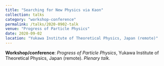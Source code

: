 ```yaml
---
title: "Searching for New Physics via Kaon"
collection: talks
category: "workshop-conference"
permalink: /talks/2020-0902-talk
venue: "Progress of Particle Physics"
date: 2020-09-02
location: "Yukawa Institute of Theoretical Physics, Japan (remote)"
---
```

**Workshop/conference**: *Progress of Particle Physics*, Yukawa Institute of Theoretical Physics, Japan (remote). *Plenary talk.*


